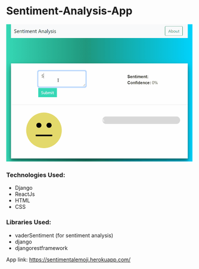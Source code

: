 # Sentiment-Analysis-App

<img src="appdemo.gif" width=500>

### Technologies Used:
* Django
*	ReactJs
*	HTML
*	CSS

### Libraries Used:
*	vaderSentiment (for sentiment analysis)
*	django
*	djangorestframework

App link: https://sentimentalemoji.herokuapp.com/
